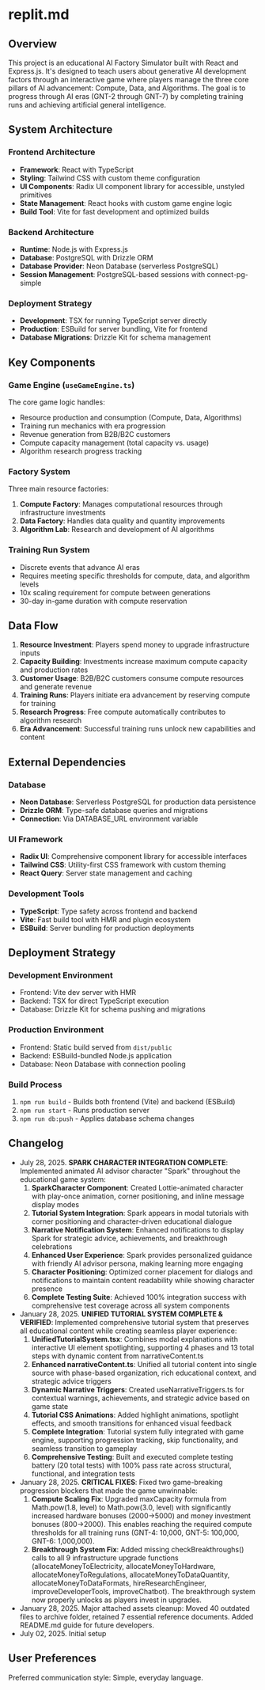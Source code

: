 # replit.md

## Overview

This project is an educational AI Factory Simulator built with React and Express.js. It's designed to teach users about generative AI development factors through an interactive game where players manage the three core pillars of AI advancement: Compute, Data, and Algorithms. The goal is to progress through AI eras (GNT-2 through GNT-7) by completing training runs and achieving artificial general intelligence.

## System Architecture

### Frontend Architecture
- **Framework**: React with TypeScript
- **Styling**: Tailwind CSS with custom theme configuration
- **UI Components**: Radix UI component library for accessible, unstyled primitives
- **State Management**: React hooks with custom game engine logic
- **Build Tool**: Vite for fast development and optimized builds

### Backend Architecture
- **Runtime**: Node.js with Express.js
- **Database**: PostgreSQL with Drizzle ORM
- **Database Provider**: Neon Database (serverless PostgreSQL)
- **Session Management**: PostgreSQL-based sessions with connect-pg-simple

### Deployment Strategy
- **Development**: TSX for running TypeScript server directly
- **Production**: ESBuild for server bundling, Vite for frontend
- **Database Migrations**: Drizzle Kit for schema management

## Key Components

### Game Engine (`useGameEngine.ts`)
The core game logic handles:
- Resource production and consumption (Compute, Data, Algorithms)
- Training run mechanics with era progression
- Revenue generation from B2B/B2C customers
- Compute capacity management (total capacity vs. usage)
- Algorithm research progress tracking

### Factory System
Three main resource factories:
1. **Compute Factory**: Manages computational resources through infrastructure investments
2. **Data Factory**: Handles data quality and quantity improvements
3. **Algorithm Lab**: Research and development of AI algorithms

### Training Run System
- Discrete events that advance AI eras
- Requires meeting specific thresholds for compute, data, and algorithm levels
- 10x scaling requirement for compute between generations
- 30-day in-game duration with compute reservation

## Data Flow

1. **Resource Investment**: Players spend money to upgrade infrastructure inputs
2. **Capacity Building**: Investments increase maximum compute capacity and production rates
3. **Customer Usage**: B2B/B2C customers consume compute resources and generate revenue
4. **Training Runs**: Players initiate era advancement by reserving compute for training
5. **Research Progress**: Free compute automatically contributes to algorithm research
6. **Era Advancement**: Successful training runs unlock new capabilities and content

## External Dependencies

### Database
- **Neon Database**: Serverless PostgreSQL for production data persistence
- **Drizzle ORM**: Type-safe database queries and migrations
- **Connection**: Via DATABASE_URL environment variable

### UI Framework
- **Radix UI**: Comprehensive component library for accessible interfaces
- **Tailwind CSS**: Utility-first CSS framework with custom theming
- **React Query**: Server state management and caching

### Development Tools
- **TypeScript**: Type safety across frontend and backend
- **Vite**: Fast build tool with HMR and plugin ecosystem
- **ESBuild**: Server bundling for production deployments

## Deployment Strategy

### Development Environment
- Frontend: Vite dev server with HMR
- Backend: TSX for direct TypeScript execution
- Database: Drizzle Kit for schema pushing and migrations

### Production Environment
- Frontend: Static build served from `dist/public`
- Backend: ESBuild-bundled Node.js application
- Database: Neon Database with connection pooling

### Build Process
1. `npm run build` - Builds both frontend (Vite) and backend (ESBuild)
2. `npm run start` - Runs production server
3. `npm run db:push` - Applies database schema changes

## Changelog

- July 28, 2025. **SPARK CHARACTER INTEGRATION COMPLETE**: Implemented animated AI advisor character "Spark" throughout the educational game system:
  1. **SparkCharacter Component**: Created Lottie-animated character with play-once animation, corner positioning, and inline message display modes
  2. **Tutorial System Integration**: Spark appears in modal tutorials with corner positioning and character-driven educational dialogue
  3. **Narrative Notification System**: Enhanced notifications to display Spark for strategic advice, achievements, and breakthrough celebrations
  4. **Enhanced User Experience**: Spark provides personalized guidance with friendly AI advisor persona, making learning more engaging
  5. **Character Positioning**: Optimized corner placement for dialogs and notifications to maintain content readability while showing character presence
  6. **Complete Testing Suite**: Achieved 100% integration success with comprehensive test coverage across all system components
- January 28, 2025. **UNIFIED TUTORIAL SYSTEM COMPLETE & VERIFIED**: Implemented comprehensive tutorial system that preserves all educational content while creating seamless player experience:
  1. **UnifiedTutorialSystem.tsx**: Combines modal explanations with interactive UI element spotlighting, supporting 4 phases and 13 total steps with dynamic content from narrativeContent.ts
  2. **Enhanced narrativeContent.ts**: Unified all tutorial content into single source with phase-based organization, rich educational context, and strategic advice triggers
  3. **Dynamic Narrative Triggers**: Created useNarrativeTriggers.ts for contextual warnings, achievements, and strategic advice based on game state
  4. **Tutorial CSS Animations**: Added highlight animations, spotlight effects, and smooth transitions for enhanced visual feedback
  5. **Complete Integration**: Tutorial system fully integrated with game engine, supporting progression tracking, skip functionality, and seamless transition to gameplay
  6. **Comprehensive Testing**: Built and executed complete testing battery (20 total tests) with 100% pass rate across structural, functional, and integration tests
- January 28, 2025. **CRITICAL FIXES**: Fixed two game-breaking progression blockers that made the game unwinnable:
  1. **Compute Scaling Fix**: Upgraded maxCapacity formula from Math.pow(1.8, level) to Math.pow(3.0, level) with significantly increased hardware bonuses (2000→5000) and money investment bonuses (800→2000). This enables reaching the required compute thresholds for all training runs (GNT-4: 10,000, GNT-5: 100,000, GNT-6: 1,000,000).
  2. **Breakthrough System Fix**: Added missing checkBreakthroughs() calls to all 9 infrastructure upgrade functions (allocateMoneyToElectricity, allocateMoneyToHardware, allocateMoneyToRegulations, allocateMoneyToDataQuantity, allocateMoneyToDataFormats, hireResearchEngineer, improveDeveloperTools, improveChatbot). The breakthrough system now properly unlocks as players invest in upgrades.
- January 28, 2025. Major attached assets cleanup: Moved 40 outdated files to archive folder, retained 7 essential reference documents. Added README.md guide for future developers.
- July 02, 2025. Initial setup

## User Preferences

Preferred communication style: Simple, everyday language.